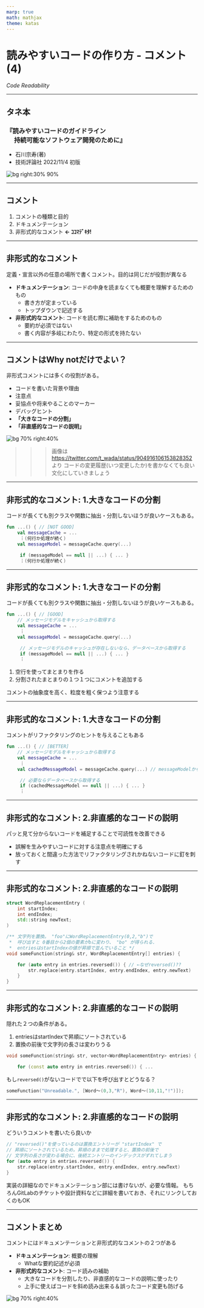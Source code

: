 ```yaml
---
marp: true
math: mathjax
theme: katas
---
```


<!--
size: 16:9
paginate: true
-->
<!-- header: 勉強会# ― エンジニアとしての解像度を高めるための勉強会-->

# 読みやすいコードの作り方 - コメント(4)

_Code Readability_

---

## タネ本

### 『読みやすいコードのガイドライン<br>　 持続可能なソフトウェア開発のために』

- 石川宗寿(著)
- 技術評論社 2022/11/4 初版

![bg right:30% 90%](assets/12-book.jpg)

---

## コメント

1. コメントの種類と目的
2. ドキュメンテーション
3. 非形式的なコメント **← ｺｺﾏﾃﾞｷﾀ!**

---

## 非形式的なコメント

定義・宣言以外の任意の場所で書くコメント。目的は同じだが役割が異なる

* **ドキュメンテーション**: コードの中身を読まなくても概要を理解するためのもの
    * 書き方が定まっている
    * トップダウンで記述する
* **非形式的なコメント**: コードを読む際に補助をするためのもの
    * 要約が必須ではない
    * 書く内容が多岐にわたり、特定の形式を持たない

---

## コメントはWhy notだけでよい？

<!-- 「なぜ別のやり方を採用しなかったか」「あえてやっていないこと」はもちろん大事。 -->
非形式コメントには多くの役割がある。

* コードを書いた背景や理由
* 注意点
* 妥協点や将来やることのマーカー
* デバッグヒント
* <b>「大きなコードの分割」</b>
* <b>「非直感的なコードの説明」</b>

![bg 70% right:40%](assets/16-whynot_in_comments.png)

>>> 画像は https://twitter.com/t_wada/status/904916106153828352 より
>>> コードの変更履歴(いつ変更したか)を書かなくても良い文化にしていきましょう

---

## 非形式的なコメント: 1.大きなコードの分割

コードが長くても別クラスや関数に抽出・分割しないほうが良いケースもある。

```kt
fun ...() { // [NOT GOOD]
    val messageCache = ...
     ︙(何行か処理が続く)
    val messageModel = messageCache.query(...)

     if (messageModel == null || ...) { ... }
     ︙(何行か処理が続く)
```

---

## 非形式的なコメント: 1.大きなコードの分割

コードが長くても別クラスや関数に抽出・分割しないほうが良いケースもある。

```kt
fun ...() { // [GOOD]
    // メッセージモデルをキャッシュから取得する
    val messageCache = ...
     ︙
    val messageModel = messageCache.query(...)

     // メッセージモデルのキャッシュが存在しないなら、データベースから取得する
     if (messageModel == null || ...) { ... }
     ︙
```

1. 空行を使ってまとまりを作る
1. 分割されたまとまりの１つ１つにコメントを追加する

コメントの抽象度を高く、粒度を粗く保つよう注意する

<!-- サンプルは時間的凝集度を破っている。時間的凝集とは、機能的に関連はないが「初期化時」 など近い時間で実行する処理をまとめた関数

* 時間的凝集の問題点
    * 機能的には関係ない関数が 1 つの関数にまとめられている
    * 機能的な関連はないので、あるときには同時に実行するとしても、別のときには同時に実行しないかもしれない
    * その関数の再利用性は低い
* 時間的凝集の改善方法
    * 実装を機能的凝集の関数（単一の機能を処理する関数）に切り出す。 -->

<!-- リファクタリングの気付きにもなる(p84)。 messageModel == null ってどういう状態というのが
分かりにくいから「キャッシュが存在しないなら」とコメントに書かなければならない。だから -->

---

## 非形式的なコメント: 1.大きなコードの分割

コメントがリファクタリングのヒントを与えることもある

```kt
fun ...() { // [BETTER]
    // メッセージモデルをキャッシュから取得する
    val messageCache = ...
     ︙
    val cachedMessageModel = messageCache.query(...) // messageModelから変更

     // 必要ならデータベースから取得する
     if (cachedMessageModel == null || ...) { ... }
     ︙
```

---

## 非形式的なコメント: 2.非直感的なコードの説明

パッと見て分からないコードを補足することで可読性を改善できる

* 誤解を生みやすいコードに対する注意点を明確にする
* 放っておくと間違った方法でリファクタリングされかねないコードに釘を刺す

---

## 非形式的なコメント: 2.非直感的なコードの説明

```cpp
struct WordReplacementEntry (
    int startIndex;
    int endIndex;
    std::string newText;
)

/** 文字列を置換。 "foo"にWordReplacementEntry(0,2,"b")で
 *  呼び出すと 0番目から2個の要素がbに変わり、 "bo" が得られる.
 *  entriesはstartIndexの値が昇順で並んでいること */
void someFunction(string& str, WordReplacementEntry[] entries) {

    for (auto entry in entries.reversed()) { // ←なぜreversed()??
        str.replace(entry.startIndex, entry.endIndex, entry.newText)
    }
}
```

---

## 非形式的なコメント: 2.非直感的なコードの説明

隠れた２つの条件がある。

1. entriesはstartIndexで昇順にソートされている
2. 置換の前後で文字列の長さは変わりうる

```cpp
void someFunction(string& str, vector<WordReplacementEntry> entries) {

    for (const auto entry in entries.reversed()) { ... 
```

もし`reversed()`がないコードでで以下を呼び出すとどうなる？

```cpp
someFunction("Unreadable.", [Word～(0,3,"R"), Word～(10,11,"!")]);
```

---

## 非形式的なコメント: 2.非直感的なコードの説明

どういうコメントを書いたら良いか

```cpp
// "reversed()"を使っているのは置換エントリーが "startIndex" で
// 昇順にソートされているため。昇順のままで処理すると、置換の前後で
// 文字列の長さが変わる場合に、後続エントリーのインデックスがずれてしまう
for (auto entry in entries.reversed()) {
    str.replace(entry.startIndex, entry.endIndex, entry.newText)
}
```

実装の詳細なのでドキュメンテーション部には書けないが、必要な情報。
もちろんGitLabのチケットや設計資料などに詳細を書いておき、それにリンクしておくのもOK

---

## コメントまとめ

コメントにはドキュメンテーションと非形式的なコメントの２つがある
* **ドキュメンテーション**: 概要の理解
    * Whatな要約記述が必須
* **非形式的なコメント**: コード読みの補助
    * 大きなコードを分割したり、非直感的なコードの説明に使ったり
    * 上手に使えばコードを斜め読み出来る＆誤ったコード変更も防げる

![bg 70% right:40%](assets/16-whynot_in_comments.png)

<!-- Why notを書こうということで紹介したこのポストですが、今回までに説明した内容を踏まえると、必ずしもWhy notだけではないことが分かったと思います。
コメントの解像度を上げて、将来にわたって価値のあるコメントを書くようにしましょう -->